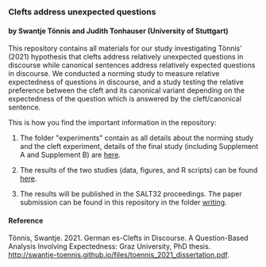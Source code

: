 ### Clefts address unexpected questions
#### by Swantje Tönnis and Judith Tonhauser (University of Stuttgart)

This repository contains all materials for our study investigating Tönnis' (2021) hypothesis that clefts address relatively 
unexpected questions in discourse while canonical sentences address relatively expected questions in discourse. We conducted a norming study to measure relative expectedness of questions in discourse, and a study testing the relative preference between the cleft and its canonical variant depending on the expectedness of the question which is answered by the cleft/canonical sentence. 

This is how you find the important information in the repository:

1. The folder "experiments" contain as all details about the norming study and the cleft experiment, details of the final study (including Supplement A and Supplement B) are [here](https://github.com/swantje-toennis/expectations_cleft/tree/main/experiments/main).

2. The results of the two studies (data, figures, and R scripts) can be found [here](https://github.com/swantje-toennis/expectations_cleft/tree/main/results/main). 

3. The results will be published in the SALT32 proceedings. The paper submission can be found in this repository in the folder [writing](https://github.com/swantje-toennis/expectations_cleft/tree/main/writing).


#### Reference
Tönnis, Swantje. 2021. German es-Clefts in Discourse. A Question-Based Analysis
Involving Expectedness: Graz University, PhD thesis. http://swantje-toennis.github.io/files/toennis_2021_dissertation.pdf.
